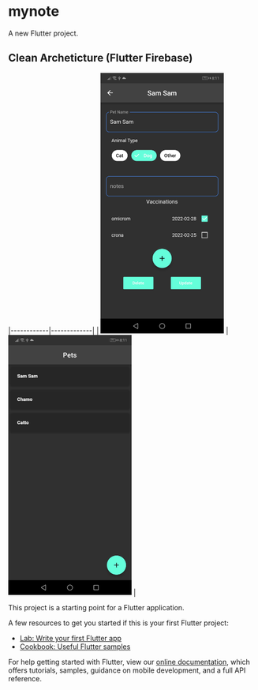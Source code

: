 # mynote

A new Flutter project.

## Clean Archeticture (Flutter Firebase)


|------------|-------------|
| <img src="https://github.com/masonrahmani/clean_code_archeticture_pet_vaccination-/blob/main/WhatsApp%20Image%202022-02-26%20at%209.08.15%20PM%20(1).jpeg" width="250"> | <img src="https://github.com/masonrahmani/clean_code_archeticture_pet_vaccination-/blob/main/WhatsApp%20Image%202022-02-26%20at%209.08.15%20PM.jpeg" width="250"> |

This project is a starting point for a Flutter application.

A few resources to get you started if this is your first Flutter project:

- [Lab: Write your first Flutter app](https://flutter.dev/docs/get-started/codelab)
- [Cookbook: Useful Flutter samples](https://flutter.dev/docs/cookbook)

For help getting started with Flutter, view our
[online documentation](https://flutter.dev/docs), which offers tutorials,
samples, guidance on mobile development, and a full API reference.
